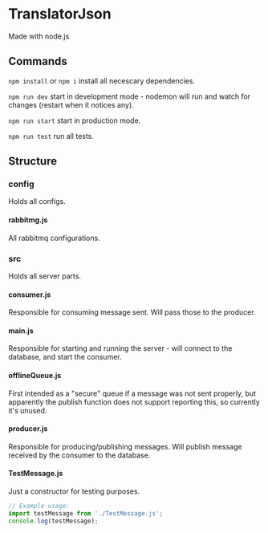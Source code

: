 # TranslatorJson

Made with node.js

## Commands

`npm install` or `npm i` install all necescary dependencies.

`npm run dev` start in development mode - nodemon will run and watch for changes (restart when it notices any).

`npm run start` start in production mode.

`npm run test` run all tests.

## Structure

### config

Holds all configs.

#### rabbitmg.js

All rabbitmq configurations.

### src

Holds all server parts.

#### consumer.js

Responsible for consuming message sent. Will pass those to the producer.

#### main.js

Responsible for starting and running the server - will connect to the database, and start the consumer.

#### offlineQueue.js

First intended as a "secure" queue if a message was not sent properly, but apparently the publish function does not support reporting this, so currently it's unused.

#### producer.js

Responsible for producing/publishing messages. Will publish message received by the consumer to the database.

#### TestMessage.js

Just a constructor for testing purposes.

```javascript
// Example usage:
import testMessage from './TestMessage.js';
console.log(testMessage);
```